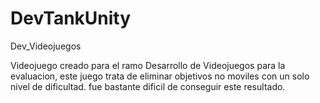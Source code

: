 # DevTankUnity
Dev_Videojuegos

Videojuego creado para el ramo Desarrollo de Videojuegos para la evaluacion, este juego trata de eliminar
objetivos no moviles con un solo nivel de dificultad. fue bastante dificil de conseguir este resultado. 
